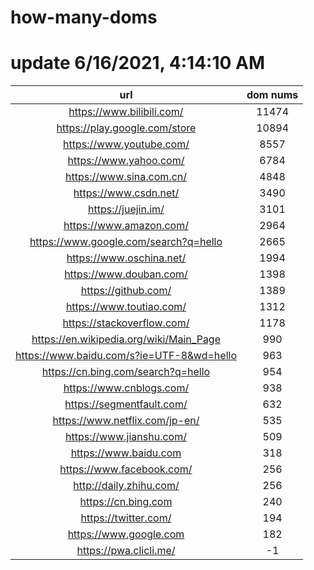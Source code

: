 # how-many-doms

# update 6/16/2021, 4:14:10 AM

url | dom nums
:-: | :-:
https://www.bilibili.com/ | 11474
https://play.google.com/store | 10894
https://www.youtube.com/ | 8557
https://www.yahoo.com/ | 6784
https://www.sina.com.cn/ | 4848
https://www.csdn.net/ | 3490
https://juejin.im/ | 3101
https://www.amazon.com/ | 2964
https://www.google.com/search?q=hello | 2665
https://www.oschina.net/ | 1994
https://www.douban.com/ | 1398
https://github.com/ | 1389
https://www.toutiao.com/ | 1312
https://stackoverflow.com/ | 1178
https://en.wikipedia.org/wiki/Main_Page | 990
https://www.baidu.com/s?ie=UTF-8&wd=hello | 963
https://cn.bing.com/search?q=hello | 954
https://www.cnblogs.com/ | 938
https://segmentfault.com/ | 632
https://www.netflix.com/jp-en/ | 535
https://www.jianshu.com/ | 509
https://www.baidu.com | 318
https://www.facebook.com/ | 256
http://daily.zhihu.com/ | 256
https://cn.bing.com | 240
https://twitter.com/ | 194
https://www.google.com | 182
https://pwa.clicli.me/ | -1
